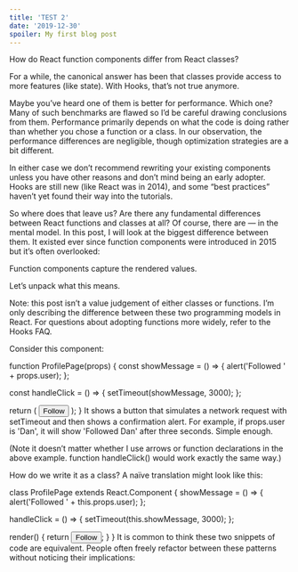 ```yaml
---
title: 'TEST 2'
date: '2019-12-30'
spoiler: My first blog post
---
```


How do React function components differ from React classes?

For a while, the canonical answer has been that classes provide access to more features (like state). With Hooks, that’s not true anymore.

Maybe you’ve heard one of them is better for performance. Which one? Many of such benchmarks are flawed so I’d be careful drawing conclusions from them. Performance primarily depends on what the code is doing rather than whether you chose a function or a class. In our observation, the performance differences are negligible, though optimization strategies are a bit different.

In either case we don’t recommend rewriting your existing components unless you have other reasons and don’t mind being an early adopter. Hooks are still new (like React was in 2014), and some “best practices” haven’t yet found their way into the tutorials.

So where does that leave us? Are there any fundamental differences between React functions and classes at all? Of course, there are — in the mental model. In this post, I will look at the biggest difference between them. It existed ever since function components were introduced in 2015 but it’s often overlooked:

Function components capture the rendered values.

Let’s unpack what this means.

Note: this post isn’t a value judgement of either classes or functions. I’m only describing the difference between these two programming models in React. For questions about adopting functions more widely, refer to the Hooks FAQ.

Consider this component:

function ProfilePage(props) {
  const showMessage = () => {
    alert('Followed ' + props.user);
  };

  const handleClick = () => {
    setTimeout(showMessage, 3000);
  };

  return (
    <button onClick={handleClick}>Follow</button>
  );
}
It shows a button that simulates a network request with setTimeout and then shows a confirmation alert. For example, if props.user is 'Dan', it will show 'Followed Dan' after three seconds. Simple enough.

(Note it doesn’t matter whether I use arrows or function declarations in the above example. function handleClick() would work exactly the same way.)

How do we write it as a class? A naïve translation might look like this:

class ProfilePage extends React.Component {
  showMessage = () => {
    alert('Followed ' + this.props.user);
  };

  handleClick = () => {
    setTimeout(this.showMessage, 3000);
  };

  render() {
    return <button onClick={this.handleClick}>Follow</button>;
  }
}
It is common to think these two snippets of code are equivalent. People often freely refactor between these patterns without noticing their implications:


